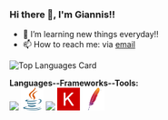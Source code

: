 ### Hi there 👋, I'm Giannis!!

<!--
**ioantsep/ioantsep** is a ✨ _special_ ✨ repository because its `README.md` (this file) appears on your GitHub profile.

Here are some ideas to get you started:

- 🔭 I’m currently working on ...
- 🌱 I’m currently learning ...
- 👯 I’m looking to collaborate on ...
- 🤔 I’m looking for help with ...
- 💬 Ask me about ...
- 📫 How to reach me: ...
- 😄 Pronouns: ...
- ⚡ Fun fact: ...
-->

- 🌱 I’m learning new things everyday!!
- 📫 How to reach me: via [email](mailto:ioantsep@gmail.com)





![Top Languages Card](https://github-readme-stats.vercel.app/api/top-langs/?username=ioantsep&layout=compact)




**Languages--Frameworks--Tools:**  
<code><img height="40" src="https://raw.githubusercontent.com/shinokada/shinokada/master/assets/python.png"></code>
<code><img height="40" src="https://github.com/github/explore/blob/master/topics/java/java.png"></code>
<code><img height="40" src="https://raw.githubusercontent.com/shinokada/shinokada/master/assets/jupyter-notebook.png"></code>
<code><img height="40" src="https://github.com/github/explore/blob/master/topics/keras/keras.png"></code>
<code><img height="40" src="https://github.com/github/explore/blob/master/topics/maven/maven.png"></code>
